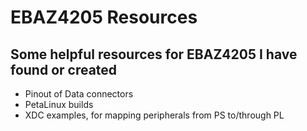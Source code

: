 # EBAZ4205 Resources

## Some helpful resources for EBAZ4205 I have found or created
- Pinout of Data connectors
- PetaLinux builds
- XDC examples, for mapping peripherals from PS to/through PL
